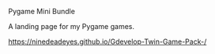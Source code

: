 Pygame Mini Bundle

A landing page for my Pygame games.

https://ninedeadeyes.github.io/Gdevelop-Twin-Game-Pack-/
